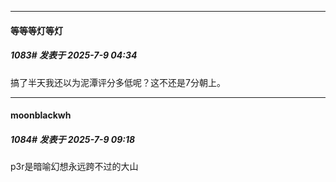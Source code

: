 ﻿
*****

####  等等等灯等灯  
##### 1083#       发表于 2025-7-9 04:34

搞了半天我还以为泥潭评分多低呢？这不还是7分朝上。


*****

####  moonblackwh  
##### 1084#       发表于 2025-7-9 09:18

p3r是暗喻幻想永远跨不过的大山

